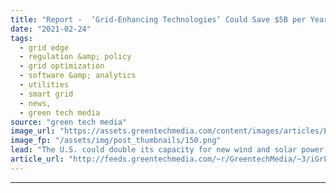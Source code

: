 ```yaml
---
title: "Report -  ‘Grid-Enhancing Technologies’ Could Save $5B per Year by Boosting US Renewables Capacity"
date: "2021-02-24"
tags: 
  - grid edge
  - regulation &amp; policy
  - grid optimization
  - software &amp; analytics
  - utilities
  - smart grid
  - news,
  - green tech media
source: "green tech media"
image_url: "https://assets.greentechmedia.com/content/images/articles/Electricians_Power_Lines_Transmission_XL_Shutterstock.jpg"
image_fp: "/assets/img/post_thumbnails/150.png"
lead: "The U.S. could double its capacity for new wind and solar power, save billions of dollars and cut millions of tons of carbon-dioxide emissions from its generation fleets if federal incentives can be aligned to deploy a suite of technologies to unlock ..."
article_url: "http://feeds.greentechmedia.com/~r/GreentechMedia/~3/iGrLosi3LOI/report-grid-enhancing-technologies-could-save-5b-per-year-double-u.s-renewables-capacity-growth"
---
```


---

